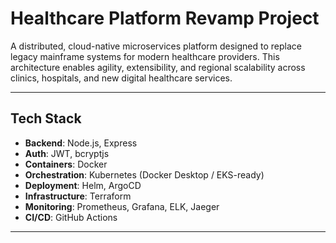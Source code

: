 # Healthcare Platform Revamp Project

A distributed, cloud-native microservices platform designed to replace legacy mainframe systems for modern healthcare providers. This architecture enables agility, extensibility, and regional scalability across clinics, hospitals, and new digital healthcare services.

---

## Tech Stack

- **Backend**: Node.js, Express
- **Auth**: JWT, bcryptjs
- **Containers**: Docker
- **Orchestration**: Kubernetes (Docker Desktop / EKS-ready)
- **Deployment**: Helm, ArgoCD
- **Infrastructure**: Terraform
- **Monitoring**: Prometheus, Grafana, ELK, Jaeger
- **CI/CD**: GitHub Actions

---
